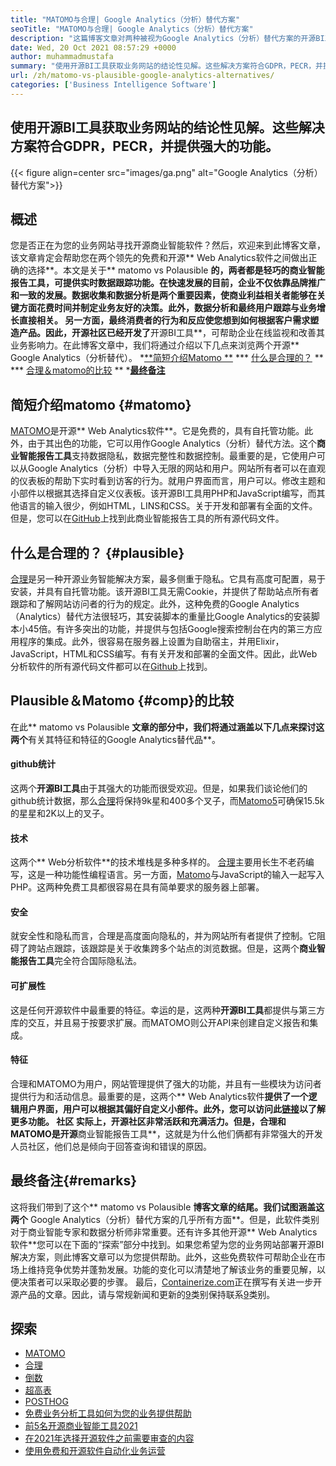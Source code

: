 ```yaml
---
title: "MATOMO与合理| Google Analytics（分析）替代方案" 
seoTitle: "MATOMO与合理| Google Analytics（分析）替代方案" 
description: "这篇博客文章对两种被视为Google Analytics（分析）替代方案的开源BI工具进行了比较。这两个软件都是免费的和自托的。" 
date: Wed, 20 Oct 2021 08:57:29 +0000
author: muhammadmustafa
summary: "使用开源BI工具获取业务网站的结论性见解。这些解决方案符合GDPR，PECR，并提供强大的功能。" 
url: /zh/matomo-vs-plausible-google-analytics-alternatives/
categories: ['Business Intelligence Software']
---
```


## 使用开源BI工具获取业务网站的结论性见解。这些解决方案符合GDPR，PECR，并提供强大的功能。

{{< figure align=center src="images/ga.png" alt="Google Analytics（分析）替代方案">}}


## 概述
您是否正在为您的业务网站寻找开源商业智能软件？然后，欢迎来到此博客文章，该文章肯定会帮助您在两个领先的免费和开源** Web Analytics软件之间做出正确的选择**。本文是关于** matomo vs Polausible **的，两者都是轻巧的商业智能报告工具，可提供实时数据跟踪功能。在快速发展的目前，企业不仅依靠品牌推广和一致的发展。数据收集和数据分析是两个重要因素，使商业利益相关者能够在关键方面花费时间并制定业务友好的决策。此外，数据分析和最终用户跟踪与业务增长直接相关。
另一方面，最终消费者的行为和反应使您想到如何根据客户需求塑造产品。因此，开源社区已经开发了**开源BI工具**，可帮助企业在线监视和改善其业务影响力。在此博客文章中，我们将通过介绍以下几点来浏览两个开源** Google Analytics（分析替代）。
  *[**简短介绍Matomo **][1]
  *** [什么是合理的？][2] **
  *** [合理＆matomo的比较][3] **
  *[**最终备注**][4]

## 简短介绍matomo {#matomo}
[MATOMO][5]是开源** Web Analytics软件**。它是免费的，具有自托管功能。此外，由于其出色的功能，它可以用作Google Analytics（分析）替代方法。这个**商业智能报告工具**支持数据隐私，数据完整性和数据控制。最重要的是，它使用户可以从Google Analytics（分析）中导入无限的网站和用户。网站所有者可以在直观的仪表板的帮助下实时看到访客的行为。就用户界面而言，用户可以。修改主题和小部件以根据其选择自定义仪表板。该开源BI工具用PHP和JavaScript编写，而其他语言的输入很少，例如HTML，LINS和CSS。关于开发和部署有全面的文件。但是，您可以在[GitHub][6]上找到此商业智能报告工具的所有源代码文件。

## 什么是合理的？ {#plausible}
[合理][7]是另一种开源业务智能解决方案，最多侧重于隐私。它具有高度可配置，易于安装，并具有自托管功能。该开源BI工具无需Cookie，并提供了帮助站点所有者跟踪和了解网站访问者的行为的规定。此外，这种免费的Google Analytics（Analytics）替代方法很轻巧，其安装脚本的重量比Google Analytics的安装脚本小45倍。有许多突出的功能，并提供与包括Google搜索控制台在内的第三方应用程序的集成。此外，很容易在服务器上设置为自助宿主，并用Elixir，JavaScript，HTML和CSS编写。有有关开发和部署的全面文件。因此，此Web分析软件的所有源代码文件都可以在[Github][8]上找到。

## Plausible＆Matomo {#comp}的比较
在此** matomo vs Polausible **文章的部分中，我们将通过涵盖以下几点来探讨这两个**有关其特征和特征的Google Analytics替代品**。

#### github统计
这两个**开源BI工具**由于其强大的功能而很受欢迎。但是，如果我们谈论他们的github统计数据，那么[合理][7]将保持9k星和400多个叉子，而[Matomo][5][5]可确保15.5k的星星和2K以上的叉子。

#### 技术
这两个** Web分析软件**的技术堆栈是多种多样的。 [合理][7]主要用长生不老药编写，这是一种功能性编程语言。另一方面，[Matomo][5]与JavaScript的输入一起写入PHP。这两种免费工具都很容易在具有简单要求的服务器上部署。

#### 安全
就安全性和隐私而言，合理是高度面向隐私的，并为网站所有者提供了控制。它阻碍了跨站点跟踪，该跟踪是关于收集跨多个站点的浏览数据。但是，这两个**商业智能报告工具**完全符合国际隐私法。

#### 可扩展性
这是任何开源软件中最重要的特征。幸运的是，这两种**开源BI工具**都提供与第三方库的交互，并且易于按要求扩展。而MATOMO则公开API来创建自定义报告和集成。

#### 特征
合理和MATOMO为用户，网站管理提供了强大的功能，并且有一些模块为访问者提供行为和活动信息。最重要的是，这两个** Web Analytics软件**提供了一个逻辑用户界面，用户可以根据其偏好自定义小部件。此外，您可以访问此[链接][9]以了解更多功能。
**社区**
实际上，开源社区非常活跃和充满活力。但是，合理和MATOMO是开源**商业智能报告工具**，这就是为什么他们俩都有非常强大的开发人员社区，他们总是倾向于回答查询和错误的原因。

## 最终备注{#remarks}
这将我们带到了这个** matomo vs Polausible **博客文章的结尾。我们试图涵盖这两个** Google Analytics（分析）替代方案的几乎所有方面**。但是，此软件类别对于商业智能专家和数据分析师非常重要。还有许多其他开源** Web Analytics软件**您可以在下面的“探索”部分中找到。如果您希望为您的业务网站部署开源BI解决方案，则此博客文章可以为您提供帮助。此外，这些免费软件可帮助企业在市场上维持竞争优势并蓬勃发展。功能的变化可以清楚地了解该业务的重要见解，以便决策者可以采取必要的步骤。
最后，[Containerize.com][10]正在撰写有关进一步开源产品的文章。因此，请与常规新闻和更新的[9]类别保持联系[9]类别。

## 探索
  * [MATOMO][11]
  * [合理][12]
  * [倒数][13]
  * [超高表][14]
  * [POSTHOG][15]
  * [免费业务分析工具如何为您的业务提供帮助][16]
  * [前5名开源商业智能工具2021][17]
  * [在2021年选择开源软件之前需要审查的内容][18]
  * [使用免费和开源软件自动化业务运营][19]

  
[1]: #Matomo
[2]: #Plausible
[3]: #comp
[4]: #remarks
[5]: https://products.containerize.com/business-intelligence/matomo/
[6]: https://github.com/matomo-org/matomo
[7]: https://products.containerize.com/business-intelligence/plausible/
[8]: https://github.com/plausible/analytics
[9]: https://products.containerize.com/business-intelligence/
[10]: https://www.containerize.com/
[11]: https://products.containerize.com/business-intelligence/matomo
[12]: https://products.containerize.com/business-intelligence/plausible
[13]: https://products.containerize.com/business-intelligence/countly
[14]: https://products.containerize.com/business-intelligence/hypercable
[15]: https://products.containerize.com/business-intelligence/posthog
[16]: https://blog.containerize.com/2021/03/12/how-free-business-analytics-tools-assist-your-business/
[17]: https://blog.containerize.com/business-intelligence-software/top-5-open-source-business-intelligence-solutions-of-2021/
[18]: https://blog.containerize.com/cmdb-software/things-to-review-before-opting-open-source-software-in-2021/
[19]: https://blog.containerize.com/blogging/automate-business-operations-using-open-source-software/
